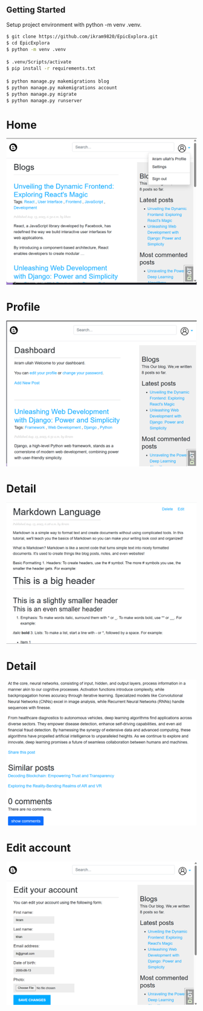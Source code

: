 ## Getting Started

Setup project environment with python -m venv .venv.

```bash
$ git clone https://github.com/ikram9820/EpicExplora.git
$ cd EpicExplora
$ python -m venv .venv

$ .venv/Scripts/activate
$ pip install -r requirements.txt

$ python manage.py makemigrations blog
$ python manage.py makemigrations account
$ python manage.py migrate
$ python manage.py runserver
```

# Home
![Default Home View](./static/ss/ss1.png?raw=true "Title")
# Profile
![Default Home View](./static/ss/ss2.png?raw=true "Title")
# Detail
![Default Home View](./static/ss/ss3.png?raw=true "Title")
# Detail
![Default Home View](./static/ss/ss4.png?raw=true "Title")
# Edit account
![Default Home View](./static/ss/ss5.png?raw=true "Title")

